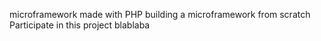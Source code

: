 microframework made with PHP
building a microframework from scratch
Participate in this project
blablaba
